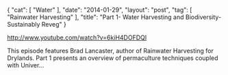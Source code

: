 {
   "cat": [
      "Water"
   ],
   "date": "2014-01-29",
   "layout": "post",
   "tag": [
      "Rainwater Harvesting"
   ],
   "title": "Part 1- Water Harvesting and Biodiversity- Sustainably Reveg"
}

http://www.youtube.com/watch?v=6kiH4DOFDQI  

This episode features Brad Lancaster, author of Rainwater Harvesting for Drylands. Part 1 presents an overview of permaculture techniques coupled with Univer...
